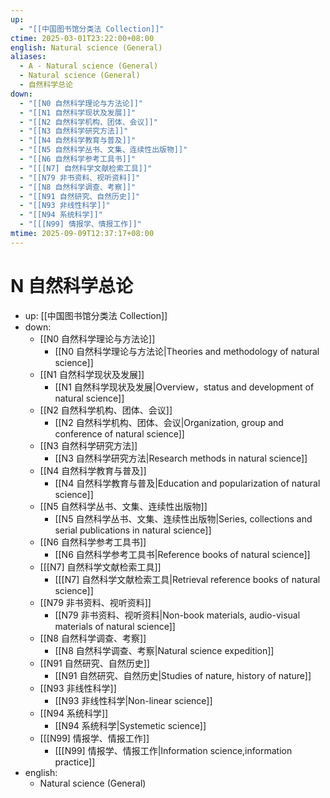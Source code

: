 ```yaml
---
up:
  - "[[中国图书馆分类法 Collection]]"
ctime: 2025-03-01T23:22:00+08:00
english: Natural science (General)
aliases:
  - A - Natural science (General)
  - Natural science (General)
  - 自然科学总论
down:
  - "[[N0 自然科学理论与方法论]]"
  - "[[N1 自然科学现状及发展]]"
  - "[[N2 自然科学机构、团体、会议]]"
  - "[[N3 自然科学研究方法]]"
  - "[[N4 自然科学教育与普及]]"
  - "[[N5 自然科学丛书、文集、连续性出版物]]"
  - "[[N6 自然科学参考工具书]]"
  - "[[[N7] 自然科学文献检索工具]]"
  - "[[N79 非书资料、视听资料]]"
  - "[[N8 自然科学调查、考察]]"
  - "[[N91 自然研究、自然历史]]"
  - "[[N93 非线性科学]]"
  - "[[N94 系统科学]]"
  - "[[[N99] 情报学、情报工作]]"
mtime: 2025-09-09T12:37:17+08:00
---
```


# N 自然科学总论

- up: [[中国图书馆分类法 Collection]]
- down:
	- [[N0 自然科学理论与方法论]]
		- [[N0 自然科学理论与方法论|Theories and methodology of natural science]]
	- [[N1 自然科学现状及发展]]
		- [[N1 自然科学现状及发展|Overview，status and development of natural science]]
	- [[N2 自然科学机构、团体、会议]]
		- [[N2 自然科学机构、团体、会议|Organization, group and conference of natural science]]
	- [[N3 自然科学研究方法]]
		- [[N3 自然科学研究方法|Research methods in natural science]]
	- [[N4 自然科学教育与普及]]
		- [[N4 自然科学教育与普及|Education and popularization of natural science]]
	- [[N5 自然科学丛书、文集、连续性出版物]]
		- [[N5 自然科学丛书、文集、连续性出版物|Series, collections and serial publications in natural science]]
	- [[N6 自然科学参考工具书]]
		- [[N6 自然科学参考工具书|Reference books of natural science]]
	- [[[N7] 自然科学文献检索工具]]
		- [[[N7] 自然科学文献检索工具|Retrieval reference books of natural science]]
	- [[N79 非书资料、视听资料]]
		- [[N79 非书资料、视听资料|Non-book materials, audio-visual materials of natural science]]
	- [[N8 自然科学调查、考察]]
		- [[N8 自然科学调查、考察|Natural science expedition]]
	- [[N91 自然研究、自然历史]]
		- [[N91 自然研究、自然历史|Studies of nature, history of nature]]
	- [[N93 非线性科学]]
		- [[N93 非线性科学|Non-linear science]]
	- [[N94 系统科学]]
		- [[N94 系统科学|Systemetic science]]
	- [[[N99] 情报学、情报工作]]
		- [[[N99] 情报学、情报工作|Information science,information practice]]
- english:
	- Natural science (General)
